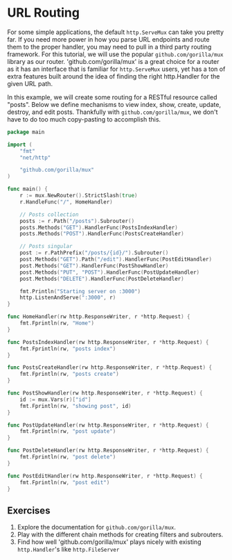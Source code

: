 # URL Routing

For some simple applications, the default `http.ServeMux` can take you pretty
far. If you need more power in how you parse URL endpoints and route them to the
proper handler, you may need to pull in a third party routing framework. For
this tutorial, we will use the popular `github.com/gorilla/mux` library as our
router. 'github.com/gorilla/mux' is a great choice for a router as it has an
interface that is familiar for `http.ServeMux` users, yet has a ton of extra
features built around the idea of finding the right http.Handler for the given
URL path.

In this example, we will create some routing for a RESTful resource called
"posts". Below we define mechanisms to view index, show, create, update,
destroy, and edit posts. Thankfully with `github.com/gorilla/mux`, we don't
have to do too much copy-pasting to accomplish this.

``` go
package main

import (
    "fmt"
    "net/http"

    "github.com/gorilla/mux"
)

func main() {
    r := mux.NewRouter().StrictSlash(true)
    r.HandleFunc("/", HomeHandler)

    // Posts collection
    posts := r.Path("/posts").Subrouter()
    posts.Methods("GET").HandlerFunc(PostsIndexHandler)
    posts.Methods("POST").HandlerFunc(PostsCreateHandler)

    // Posts singular
    post := r.PathPrefix("/posts/{id}/").Subrouter()
    post.Methods("GET").Path("/edit").HandlerFunc(PostEditHandler)
    post.Methods("GET").HandlerFunc(PostShowHandler)
    post.Methods("PUT", "POST").HandlerFunc(PostUpdateHandler)
    post.Methods("DELETE").HandlerFunc(PostDeleteHandler)

    fmt.Println("Starting server on :3000")
    http.ListenAndServe(":3000", r)
}

func HomeHandler(rw http.ResponseWriter, r *http.Request) {
    fmt.Fprintln(rw, "Home")
}

func PostsIndexHandler(rw http.ResponseWriter, r *http.Request) {
    fmt.Fprintln(rw, "posts index")
}

func PostsCreateHandler(rw http.ResponseWriter, r *http.Request) {
    fmt.Fprintln(rw, "posts create")
}

func PostShowHandler(rw http.ResponseWriter, r *http.Request) {
    id := mux.Vars(r)["id"]
    fmt.Fprintln(rw, "showing post", id)
}

func PostUpdateHandler(rw http.ResponseWriter, r *http.Request) {
    fmt.Fprintln(rw, "post update")
}

func PostDeleteHandler(rw http.ResponseWriter, r *http.Request) {
    fmt.Fprintln(rw, "post delete")
}

func PostEditHandler(rw http.ResponseWriter, r *http.Request) {
    fmt.Fprintln(rw, "post edit")
}
```

## Exercises

1. Explore the documentation for `github.com/gorilla/mux`.
2. Play with the different chain methods for creating filters and subrouters.
3. Find how well 'github.com/gorilla/mux' plays nicely with existing `http.Handler`'s like `http.FileServer`
